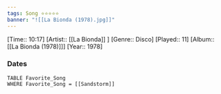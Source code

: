 ```yaml
---
tags: Song ⭐⭐⭐⭐⭐ 
banner: "![[La Bionda (1978).jpg]]"
---
```

[Time:: 10:17]
[Artist:: [[La Bionda]] ]
[Genre:: Disco]
[Played:: 11]
[Album:: [[La Bionda (1978)]]]
[Year:: 1978]
### Dates
````dataview
TABLE Favorite_Song
WHERE Favorite_Song = [[Sandstorm]]
````